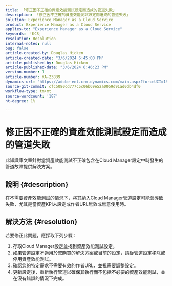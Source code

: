 ```yaml
---
title: 「修正因不正確的資產效能測試設定而造成的管道失敗」
description: 「修正因不正確的資產效能測試設定而造成的管道失敗」
solution: Experience Manager as a Cloud Service
product: Experience Manager as a Cloud Service
applies-to: "Experience Manager as a Cloud Service"
keywords: 「KCS」
resolution: Resolution
internal-notes: null
bug: false
article-created-by: Douglas Hicken
article-created-date: "3/6/2024 6:45:00 PM"
article-published-by: Douglas Hicken
article-published-date: "3/6/2024 6:46:23 PM"
version-number: 1
article-number: KA-23839
dynamics-url: "https://adobe-ent.crm.dynamics.com/main.aspx?forceUCI=1&pagetype=entityrecord&etn=knowledgearticle&id=f534b49e-e9db-ee11-904d-6045bd006793"
source-git-commit: cfc5080cd777c5c06b69e52a0059d91ad0db4df0
workflow-type: tm+mt
source-wordcount: '187'
ht-degree: 1%

---
```


# 修正因不正確的資產效能測試設定而造成的管道失敗


此知識庫文章針對當資產效能測試不正確包含在Cloud Manager設定中時發生的管道故障提供解決方案。

## 說明 {#description}

在不需要資產效能測試的情況下，將其納入Cloud Manager管道設定可能會導致失敗，尤其是當資產KPI未設定或作者URL無效或無意使用時。

## 解決方法 {#resolution}


若要修正此問題，應採取下列步驟：
1. 存取Cloud Manager設定並找到資產效能測試設定。
2. 如果管道設定不適用於您購買的解決方案或目前的設定，請從管道設定移除或停用資產效能測試。
3. 確認您的特定需求不需要有效的作者URL，並視需要調整設定。
4. 更新設定後，重新執行管道以確保其執行而不包括不必要的資產效能測試，並在沒有錯誤的情況下完成。
